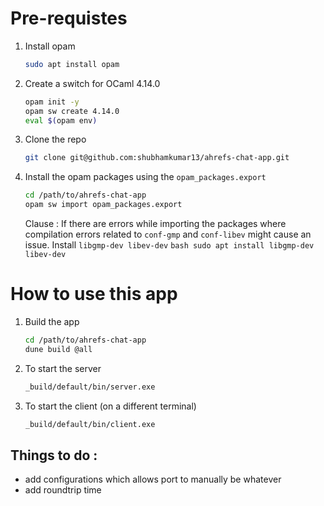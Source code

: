 # Pre-requistes
1. Install opam
    ```bash
    sudo apt install opam
    ```
2. Create a switch for OCaml 4.14.0
    ```bash
    opam init -y
    opam sw create 4.14.0
    eval $(opam env)
    ```
4. Clone the repo 
    ```bash
    git clone git@github.com:shubhamkumar13/ahrefs-chat-app.git
    ```

5. Install the opam packages using the `opam_packages.export`
    ```bash
    cd /path/to/ahrefs-chat-app
    opam sw import opam_packages.export
    ```
    Clause : 
        If there are errors while importing the packages where
        compilation errors related to `conf-gmp` and `conf-libev` 
        might cause an issue. Install `libgmp-dev libev-dev`
        ```bash
        sudo apt install libgmp-dev libev-dev
        ```



# How to use this app

1. Build the app
    ```bash
    cd /path/to/ahrefs-chat-app
    dune build @all
    ```
2. To start the server 
    ```bash
    _build/default/bin/server.exe
    ```
3. To start the client (on a different terminal)
    ```bash
    _build/default/bin/client.exe
    ```

## Things to do :
- add configurations which allows port to manually be whatever
- add roundtrip time
